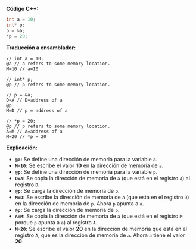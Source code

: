 **Código C++:**

```c++
int a = 10;
int* p;
p = &a;
*p = 20;
```

**Traducción a ensamblador:**

```assembly
// int a = 10;
@a // a refers to some memory location.
M=10 // a=10

// int* p;
@p // p refers to some memory location.

// p = &a;
D=A // D=address of a
@p
M=D // p = address of a

// *p = 20;
@p // p refers to some memory location.
A=M // A=address of a
M=20 // *p = 20 
```

**Explicación:**

* **`@a`:** Se define una dirección de memoria para la variable `a`.
* **`M=10`:** Se escribe el valor **10** en la dirección de memoria de `a`.
* **`@p`:** Se define una dirección de memoria para la variable `p`.
* **`D=A`:** Se copia la dirección de memoria de `a` (que está en el registro `A`) al registro `D`.
* **`@p`:** Se carga la dirección de memoria de `p`.
* **`M=D`:** Se escribe la dirección de memoria de `a` (que está en el registro `D`) en la dirección de memoria de `p`. Ahora `p` apunta a `a`.
* **`@p`:** Se carga la dirección de memoria de `p`.
* **`A=M`:** Se copia la dirección de memoria de `a` (que está en el registro `M` porque `p` apunta a `a`) al registro `A`.
* **`M=20`:** Se escribe el valor **20** en la dirección de memoria que está en el registro `A`, que es la dirección de memoria de `a`. Ahora `a` tiene el valor **20**.

